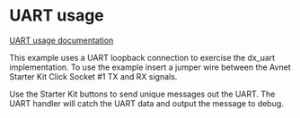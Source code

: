 # UART usage

[UART usage documentation](https://github.com/Azure-Sphere-DevX/AzureSphereDevX.Examples/wiki/Working-with-UARTS)

This example uses a UART loopback connection to exercise the dx_uart implementation.  To use the example insert a jumper wire between the Avnet Starter Kit Click Socket #1 TX and RX signals.

Use the Starter Kit buttons to send unique messages out the UART.  The UART handler will catch the UART data and output the message to debug.